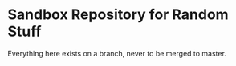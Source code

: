 # Sandbox Repository for Random Stuff

Everything here exists on a branch, never to be merged to master.
